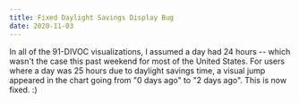 ```yaml
---
title: Fixed Daylight Savings Display Bug
date: 2020-11-03
---
```


In all of the 91-DIVOC visualizations, I assumed a day had 24 hours -- which wasn't the case this past weekend for most of the United States.  For users where a day was 25 hours due to daylight savings time, a visual jump appeared in the chart going from "0 days ago" to "2 days ago".  This is now fixed. :)


